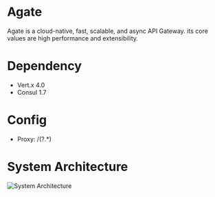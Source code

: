 # Agate
Agate is a cloud-native, fast, scalable, and async API Gateway. its core values are high performance and extensibility.

# Dependency
- Vert.x 4.0
- Consul 1.7

# Config
- Proxy: /(?<url>.*)

# System Architecture
![System Architecture](https://github.com/dinstone/agate/wiki/imgs/arch00.png)
